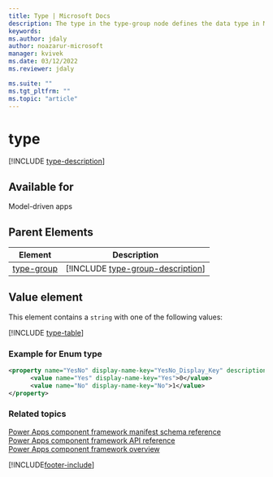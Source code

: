 ```yaml
---
title: Type | Microsoft Docs
description: The type in the type-group node defines the data type in Microsoft Dataverse.
keywords:
ms.author: jdaly
author: noazarur-microsoft
manager: kvivek
ms.date: 03/12/2022
ms.reviewer: jdaly

ms.suite: ""
ms.tgt_pltfrm: ""
ms.topic: "article"
---
```


# type

[!INCLUDE [type-description](includes/type-description.md)]

## Available for

Model-driven apps

## Parent Elements

|Element|Description|
|--|--|
|[type-group](type-group.md)|[!INCLUDE [type-group-description](includes/type-group-description.md)]|

## Value element

This element contains a `string` with one of the following values:

[!INCLUDE [type-table](includes/type-table.md)]

### Example for Enum type

```XML
<property name="YesNo" display-name-key="YesNo_Display_Key" description-key="YesNo_Desc_Key" of-type="Enum" usage="input" required="false">
      <value name="Yes" display-name-key="Yes">0</value>
      <value name="No" display-name-key="No">1</value>
</property>
```

### Related topics

[Power Apps component framework manifest schema reference](index.md)<br/>
[Power Apps component framework API reference](../reference/index.md)<br/>
[Power Apps component framework overview](../overview.md)


[!INCLUDE[footer-include](../../../includes/footer-banner.md)]